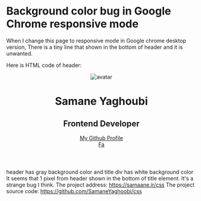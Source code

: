 
# Background color bug in Google Chrome responsive mode

When I change this page to responsive mode in Google chrome desktop version, There is a tiny line that shown in the bottom of header and it is unwanted.

Here is HTML code of header:
<header class="header">
  <img src="./assets/avatar.png" alt="avatar">
  <div class="title">
    <h1>Samane Yaghoubi</h1>
    <h2 class="position">
      <i class="fa-solid fa-angle-right"></i>Frontend Developer
    </h2>
    <a class="button outline icon" href="https://github.com/SamaneYaghoobi" target="_blank">
      <i class="fa-brands fa-github"></i>My Github Profile
    </a>
  </div>
  <a class="button outline lang icon small" href="#" target="_blank">
    <i class="fa-solid fa-globe"></i>Fa
  </a>
</header>

header has gray background color and title div has white background color
It seems that 1 pixel from header shown in the bottom of title element.
It's a strange bug I think.
The project address:
https://samaane.ir/css
The project source code:
https://github.com/SamaneYaghoobi/css

        
